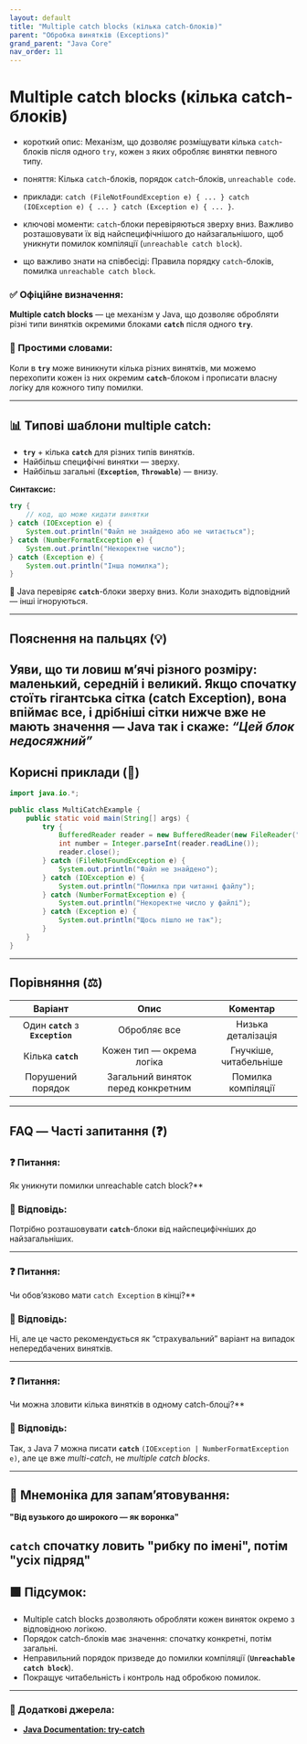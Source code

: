 ```yaml
---
layout: default
title: "Multiple catch blocks (кілька catch-блоків)"
parent: "Обробка винятків (Exceptions)"
grand_parent: "Java Core"
nav_order: 11
---
```


# Multiple catch blocks (кілька catch-блоків)

* короткий опис: Механізм, що дозволяє розміщувати кілька `catch`-блоків після одного `try`, кожен з яких обробляє винятки певного типу.

* поняття: Кілька `catch`-блоків, порядок `catch`-блоків, `unreachable code`.

* приклади: `catch (FileNotFoundException e) { ... } catch (IOException e) { ... } catch (Exception e) { ... }`.

* ключові моменти: `catch`-блоки перевіряються зверху вниз. Важливо розташовувати їх від найспецифічнішого до найзагальнішого, щоб уникнути помилок компіляції (`unreachable catch block`).

* що важливо знати на співбесіді: Правила порядку `catch`-блоків, помилка `unreachable catch block`.

### **✅ Офіційне визначення:**

**Multiple catch blocks** — це механізм у Java, що дозволяє обробляти різні типи винятків окремими блоками **`catch`** після одного **`try`**.

### **🧠 Простими словами:**

Коли в **`try`** може виникнути кілька різних винятків, ми можемо перехопити кожен із них окремим **`catch`**\-блоком і прописати власну логіку для кожного типу помилки.

---

## **📊 Типові шаблони multiple catch:**

* **`try`** \+ кілька **`catch`** для різних типів винятків.
* Найбільш специфічні винятки — зверху.
* Найбільш загальні (**`Exception`**, **`Throwable`**) — внизу.

**Синтаксис:**

```java
try {
    // код, що може кидати винятки
} catch (IOException e) {
    System.out.println("Файл не знайдено або не читається");
} catch (NumberFormatException e) {
    System.out.println("Некоректне число");
} catch (Exception e) {
    System.out.println("Інша помилка");
}
```

📌 Java перевіряє **`catch`**\-блоки зверху вниз. Коли знаходить відповідний — інші ігноруються.

---

## **Пояснення на пальцях (💡)**

Уяви, що ти ловиш м’ячі різного розміру: маленький, середній і великий. Якщо спочатку стоїть гігантська сітка (catch Exception), вона впіймає все, і дрібніші сітки нижче вже не мають значення — Java так і скаже: *“Цей блок недосяжний”*
---

## **Корисні приклади (🧪)**

```java
import java.io.*;

public class MultiCatchExample {
    public static void main(String[] args) {
        try {
            BufferedReader reader = new BufferedReader(new FileReader("data.txt"));
            int number = Integer.parseInt(reader.readLine());
            reader.close();
        } catch (FileNotFoundException e) {
            System.out.println("Файл не знайдено");
        } catch (IOException e) {
            System.out.println("Помилка при читанні файлу");
        } catch (NumberFormatException e) {
            System.out.println("Некоректне число у файлі");
        } catch (Exception e) {
            System.out.println("Щось пішло не так");
        }
    }
}
```

---

## **Порівняння (⚖️)**

| Варіант | Опис | Коментар |
| :---: | :---: | :---: |
| Один **`catch`** з **`Exception`** | Обробляє все | Низька деталізація |
| Кілька **`catch`** | Кожен тип — окрема логіка | Гнучкіше, читабельніше |
| Порушений порядок | Загальний виняток перед конкретним | Помилка компіляції |

---

## **FAQ — Часті запитання (❓)**

### **❓ Питання:**

 Як уникнути помилки unreachable catch block?**

### **💬 Відповідь:**

Потрібно розташовувати **`catch`**\-блоки від найспецифічніших до найзагальніших.

---

###

### **❓ Питання:**

 Чи обов’язково мати `catch Exception` в кінці?**

### **💬 Відповідь:**

Ні, але це часто рекомендується як “страхувальний” варіант на випадок непередбачених винятків.

---

###

### **❓ Питання:**

 Чи можна зловити кілька винятків в одному catch-блоці?**

### **💬 Відповідь:**

Так, з Java 7 можна писати **`catch`** `(IOException | NumberFormatException e)`, але це вже *multi-catch*, не *multiple catch blocks*.

---

## **🧠 Мнемоніка для запам’ятовування:**

**"Від вузького до широкого — як воронка"**

**`catch`** спочатку ловить "рибку по імені", потім "усіх підряд"
---

## **🟩 Підсумок:**

* Multiple catch blocks дозволяють обробляти кожен виняток окремо з відповідною логікою.
* Порядок catch-блоків має значення: спочатку конкретні, потім загальні.
* Неправильний порядок призведе до помилки компіляції (**`Unreachable catch block`**).
* Покращує читабельність і контроль над обробкою помилок.

---

### **🔗 Додаткові джерела:**

* [**Java Documentation: try-catch**](https://docs.oracle.com/javase/tutorial/essential/exceptions/catch.html)
